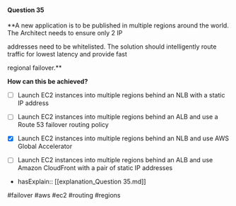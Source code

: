 #### Question  35


**A new application is to be published in multiple regions around the world. The Architect needs to ensure only 2 IP

addresses need to be whitelisted. The solution should intelligently route traffic for lowest latency and provide fast

regional failover.**


**How can this be achieved?**


- [ ] Launch EC2 instances into multiple regions behind an NLB with a static IP address


- [ ] Launch EC2 instances into multiple regions behind an ALB and use a Route 53 failover routing policy


- [x] Launch EC2 instances into multiple regions behind an NLB and use AWS Global Accelerator


- [ ] Launch EC2 instances into multiple regions behind an ALB and use Amazon CloudFront with a pair of static IP addresses



- hasExplain:: [[explanation_Question  35.md]]

#failover #aws #ec2 #routing #regions 